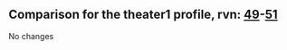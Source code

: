 ## Comparison for the theater1 profile, rvn: [49](https://github.com/PRO100KatYT/FortniteProfileRevisions/tree/main/profiles/theater1/49%20theater1.json)-[51](https://github.com/PRO100KatYT/FortniteProfileRevisions/tree/main/profiles/theater1/51%20theater1.json)

No changes
